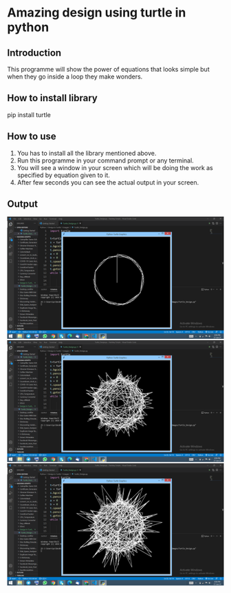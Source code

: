 # Amazing design using turtle in python

## Introduction
This programme will show the power of equations that looks simple but when they go inside a loop they make wonders.

## How to install library
pip install turtle

## How to use
1. You has to install all the library mentioned above.
2. Run this programme in your command prompt or any terminal.
3. You will see a window in your screen which will be doing the work as specified by equation given to it.
4. After few seconds you can see the actual output in your screen.

## Output
![](Images/img1.png)
![](Images/img2.png)
![](Images/img3.png)
